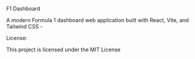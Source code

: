  F1 Dashboard

A modern Formula 1 dashboard web application built with React, Vite, and Tailwind CSS - 

License:

This project is licensed under the MIT License 




